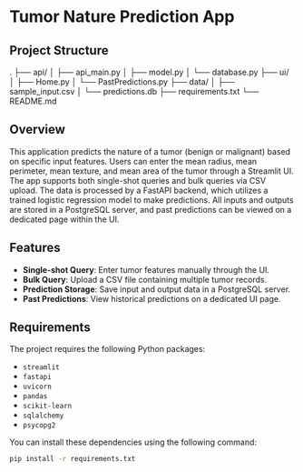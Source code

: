 # Tumor Nature Prediction App

## Project Structure

.
├── api/
│   ├── api_main.py
│   ├── model.py
│   └── database.py
├── ui/
│   ├── Home.py
│   └── PastPredictions.py
├── data/
│   ├── sample_input.csv
│   └── predictions.db
├── requirements.txt
└── README.md


## Overview

This application predicts the nature of a tumor (benign or malignant) based on specific input features. Users can enter the mean radius, mean perimeter, mean texture, and mean area of the tumor through a Streamlit UI. The app supports both single-shot queries and bulk queries via CSV upload. The data is processed by a FastAPI backend, which utilizes a trained logistic regression model to make predictions. All inputs and outputs are stored in a PostgreSQL server, and past predictions can be viewed on a dedicated page within the UI.

## Features

- **Single-shot Query**: Enter tumor features manually through the UI.
- **Bulk Query**: Upload a CSV file containing multiple tumor records.
- **Prediction Storage**: Save input and output data in a PostgreSQL server.
- **Past Predictions**: View historical predictions on a dedicated UI page.

## Requirements

The project requires the following Python packages:

- `streamlit`
- `fastapi`
- `uvicorn`
- `pandas`
- `scikit-learn`
- `sqlalchemy`
- `psycopg2`

You can install these dependencies using the following command:

```bash
pip install -r requirements.txt
